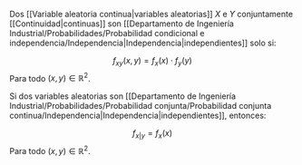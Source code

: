 
Dos [[Variable aleatoria continua|variables aleatorias]] $X$ e $Y$ conjuntamente [[Continuidad|continuas]] son [[Departamento de Ingeniería Industrial/Probabilidades/Probabilidad condicional e independencia/Independencia|Independencia|independientes]] solo si:

$$f_{xy}(x,y)=f_x(x)\cdot f_y(y)$$ 
Para todo $(x,y)\in\mathbb{R}^2$. 

Si dos variables aleatorias son [[Departamento de Ingeniería Industrial/Probabilidades/Probabilidad conjunta/Probabilidad conjunta continua/Independencia|Independencia|independientes]], entonces: 

$$f_{x\vert y}=f_x(x)$$ 
Para todo $(x,y)\in\mathbb{R}^2$. 